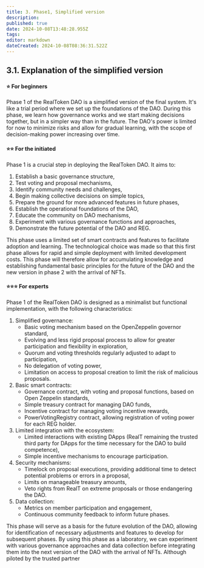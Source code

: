 ```yaml
---
title: 3. Phase1, Simplified version
description: 
published: true
date: 2024-10-08T13:48:28.955Z
tags: 
editor: markdown
dateCreated: 2024-10-08T08:36:31.522Z
---
```


## **3.1. Explanation of the simplified version**

#### **⭐ For beginners**

Phase 1 of the RealToken DAO is a simplified version of the final system. It's like a trial period where we set up the foundations of the DAO. During this phase, we learn how governance works and we start making decisions together, but in a simpler way than in the future. The DAO's power is limited for now to minimize risks and allow for gradual learning, with the scope of decision-making power increasing over time.

#### **⭐⭐ For the initiated**

Phase 1 is a crucial step in deploying the RealToken DAO. It aims to:

1. Establish a basic governance structure,
2. Test voting and proposal mechanisms,
3. Identify community needs and challenges,
4. Begin making collective decisions on simple topics,
5. Prepare the ground for more advanced features in future phases,
6. Establish the operational foundations of the DAO,
7. Educate the community on DAO mechanisms,
8. Experiment with various governance functions and approaches,
9. Demonstrate the future potential of the DAO and REG.

This phase uses a limited set of smart contracts and features to facilitate adoption and learning. The technological choice was made so that this first phase allows for rapid and simple deployment with limited development costs. This phase will therefore allow for accumulating knowledge and establishing fundamental basic principles for the future of the DAO and the new version in phase 2 with the arrival of NFTs.

#### **⭐⭐⭐ For experts**

Phase 1 of the RealToken DAO is designed as a minimalist but functional implementation, with the following characteristics:

1. Simplified governance:
   - Basic voting mechanism based on the OpenZeppelin governor standard,
   - Evolving and less rigid proposal process to allow for greater participation and flexibility in exploration,
   - Quorum and voting thresholds regularly adjusted to adapt to participation,
   - No delegation of voting power,
   - Limitation on access to proposal creation to limit the risk of malicious proposals.
2. Basic smart contracts:
   - Governance contract, with voting and proposal functions, based on Open Zeppelin standards,
   - Simple treasury contract for managing DAO funds,
   - Incentive contract for managing voting incentive rewards,
   - PowerVotingRegistry contract, allowing registration of voting power for each REG holder.
3. Limited integration with the ecosystem:
   - Limited interactions with existing DApps (RealT remaining the trusted third party for DApps for the time necessary for the DAO to build competence),
   - Simple incentive mechanisms to encourage participation.
4. Security mechanisms:
   - Timelock on proposal executions, providing additional time to detect potential problems or errors in a proposal,
   - Limits on manageable treasury amounts,
   - Veto rights from RealT on extreme proposals or those endangering the DAO.
5. Data collection:
   - Metrics on member participation and engagement,
   - Continuous community feedback to inform future phases.

This phase will serve as a basis for the future evolution of the DAO, allowing for identification of necessary adjustments and features to develop for subsequent phases. By using this phase as a laboratory, we can experiment with various governance approaches and data collection before integrating them into the next version of the DAO with the arrival of NFTs. Although piloted by the trusted partner